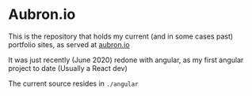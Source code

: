# Aubron.io

This is the repository that holds my current (and in some cases past) portfolio sites, as served at [aubron.io](https://aubron.io)

It was just recently (June 2020) redone with angular, as my first angular project to date (Usually a React dev)

The current source resides in `./angular`